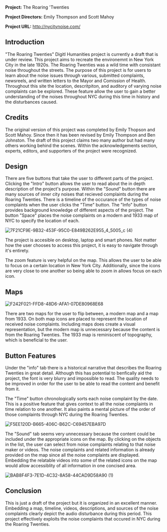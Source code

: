 **Project:** The Roaring 'Twenties

**Project Directors:** Emily Thompson and Scott Mahoy

**Project URL:** http://nycitynoise.com/

## Introduction
"The Roaring Twenties" Digitl Humanities project is currently a draft that is under review. This project aims to recreate the environemnt in New York City in the late 1920s. The Roaring Twenties was a wild time with consistant noise throughout the streets. The purpose of this project is for users to learn about the noise issues through various, submitted complaints, newsreels, and written letters to the Mayor and Comission of Health. Throughout this site the location, descritpiton, and auditory of varying noise complaints can be explored. These feature allow the user to gain a better understanding of the noises throughout NYC during this time in history and the disturbances caused.

## Credits
The original version of this project was completed by Emily Thopson and Scott Mahoy. Since then it has been revised by Emily Thompson and Ben Johnston. The draft of this project claims two many author but had many others working behind the scenes. Within the acknowledgements section, experts, editors, and supporters of the project were recognized.



## Design
There are five buttons that take the user to different parts of the project. Clicking the "Intro" button allows the user to read about the in depth description of the project's purpose. Within the "Sound" button there are many sources of inner city noises that recieved complaints during the Roaring Twenties. There is a timeline of the occurance of the types of noise complaints when the user clicks the "Time" button. The "Info" button provides background knowledge of different aspects of the project. The button "Space" places the noise complaints on a modern and 1933 map of NYC to specify the location of each.

![7F21CF9E-9B32-453F-95C0-E849B262E955_4_5005_c (4)](https://user-images.githubusercontent.com/89557769/138565801-ae1d07af-33cd-4baf-9077-21b447acdd84.jpg)

The project is accesible on desktop, laptop and smart phones. Not matter how the user chooses to access this project, it is easy to navigate through it's entirety. 

The zoom feature is very helpful on the map. This allows the user to be able to focus on a certain location in New York City. Additionally, since the icons are very close to one another so being able to zoom in allows focus on each icon.

## Maps
![F242F021-FFD8-48D6-AFA1-07DE80968E68](https://user-images.githubusercontent.com/89557769/138565967-e232434a-aaba-473e-9a07-5cbee838d421.jpg)

There are two maps for the user to flip between, a modern map and a map from 1933. On both map icons are placed to represent the location of received noise complaints. Including maps does create a visual representation, but the modern map is unnecessary because the content is from the Roaring Twenties. The 1933 map is reminiscent of topography, which is beneficial to the user.

## Button Features
Under the "info" tab there is a historical narrative that describes the Roaring Twenties in great detail. Although this has potential to benfically aid the project, the font is very blurry and impossible to read. The quality needs to be improved in order for the user to be able to read the content and benefit from it.

The "Time" button chronologically sorts each noise complaint by the date. This is a positive feature that gives context to all the noise complaints in time relation to one another. It also paints a mental picture of the order of those complaints through NYC during the Roaring Twenties.

![F5EE120D-B665-406C-B62C-C69457EBA97D](https://user-images.githubusercontent.com/89557769/138566010-4d074f3c-116f-45a9-ba0e-10564a30f03a.jpg)

The "Sound" tab seems very unnecessary because the content could be included under the appropriate icons on the map. By clicking on the objects in the list, the user can select from noise complaints relating to that noise maker or videos. The noise complaints and related information is already provided on the map since all the noise complaints are displayed. Embedding the relatable videos into some of the related icons on the map would allow accessiblity of all information in one concised area.

![BAB8F4F3-7E1D-4C32-8A58-44CAD9D58A90 (1)](https://user-images.githubusercontent.com/89557769/138566084-dd0f83c1-fae6-470b-b9d8-adcf5c0adb0b.jpg)

## Conclusion
This is just a draft of the project but it is organized in an excellent manner. Embedding a map, timeline, videos, descriptions, and sources of the noise complaints clearly depict the audio disturbance during this period. This project effectively exploits the noise complaints that occured in NYC during the Roaring Twenties.
